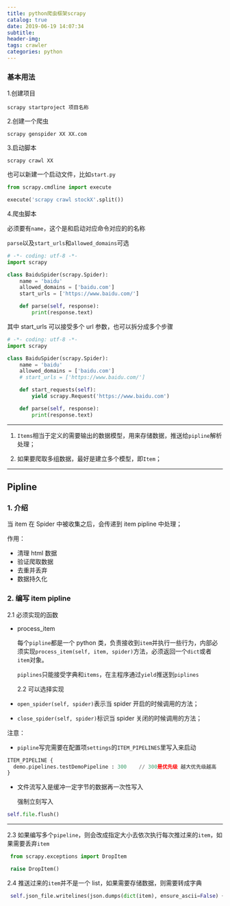 ```yaml
---
title: python爬虫框架scrapy
catalog: true
date: 2019-06-19 14:07:34
subtitle:
header-img:
tags: crawler
categories: python
---
```


### 基本用法

1.创建项目

```shell
scrapy startproject 项目名称
```

2.创建一个爬虫

```shell
scrapy genspider XX XX.com
```

3.启动脚本

```shell
scrapy crawl XX
```

也可以新建一个启动文件，比如`start.py`

```python
from scrapy.cmdline import execute

execute('scrapy crawl stockX'.split())
```

4.爬虫脚本

必须要有`name`，这个是和启动对应命令对应的的名称

`parse`以及`start_urls`和`allowed_domains`可选

```python
# -*- coding: utf-8 -*-
import scrapy

class BaiduSpider(scrapy.Spider):
    name = 'baidu'
    allowed_domains = ['baidu.com']
    start_urls = ['https://www.baidu.com/']

    def parse(self, response):
        print(response.text)
```

其中 start_urls 可以接受多个 url 参数，也可以拆分成多个步骤

```python
# -*- coding: utf-8 -*-
import scrapy

class BaiduSpider(scrapy.Spider):
    name = 'baidu'
    allowed_domains = ['baidu.com']
    # start_urls = ['https://www.baidu.com/']

    def start_requests(self):
        yield scrapy.Request('https://www.baidu.com')

    def parse(self, response):
        print(response.text)
```

---

1. `Items`相当于定义的需要输出的数据模型，用来存储数据，推送给`pipline`解析处理；

2. 如果要爬取多组数据，最好是建立多个模型，即`Item`；

---

## Pipline

### 1. 介绍

当 item 在 Spider 中被收集之后，会传递到 item pipline 中处理；

作用：

- 清理 html 数据
- 验证爬取数据
- 去重并丢弃
- 数据持久化

### 2. 编写 item pipline

2.1 必须实现的函数

- process_item

  每个`pipline`都是一个 python 类，负责接收到`item`并执行一些行为，内部必须实现`process_item(self, item, spider)`方法，必须返回一个`dict`或者`item`对象。

  `piplines`只能接受字典和`items`，在主程序通过`yield`推送到`piplines`

  2.2 可以选择实现

- `open_spider(self, spider)`表示当 spider 开启的时候调用的方法；
- `close_spider(self, spider)`标识当 spider 关闭的时候调用的方法；

注意：

- `pipline`写完需要在配置项`settings`的`ITEM_PIPELINES`里写入来启动

```python
ITEM_PIPELINE {
  demo.pipelines.testDemoPipeline : 300    // 300是优先级 越大优先级越高
}
```

- 文件流写入是缓冲一定字节的数据再一次性写入

  强制立刻写入

```python
self.file.flush()
```

---

2.3 如果编写多个`pipeline`，则会改成指定大小去依次执行每次推过来的`item`，如果需要丢弃`item`

```python
 from scrapy.exceptions import DropItem

 raise DropItem()
```

2.4 推送过来的`item`并不是一个 list，如果需要存储数据，则需要转成字典

```python
 self.json_file.writelines(json.dumps(dict(item), ensure_ascii=False) + '\r')
```
